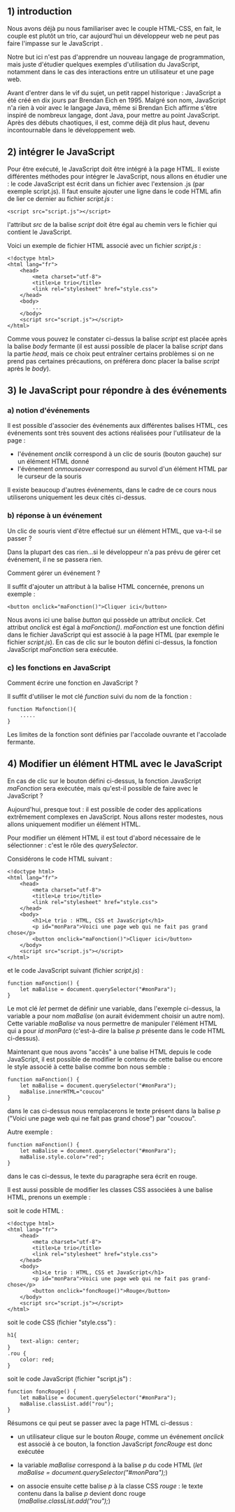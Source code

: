 ## 1) introduction

Nous avons déjà pu nous familiariser avec le couple HTML-CSS, en fait, le couple est plutôt un trio, car aujourd'hui un développeur web ne peut pas faire l'impasse sur le JavaScript .

Notre but ici n'est pas d'apprendre un nouveau langage de programmation, mais juste d'étudier quelques exemples d'utilisation du JavaScript, notamment dans le cas des interactions entre un utilisateur et une page web.

Avant d'entrer dans le vif du sujet, un petit rappel historique : JavaScript a été créé en dix jours par Brendan Eich en 1995. Malgré son nom, JavaScript n'a rien à voir avec le langage Java, même si Brendan Eich affirme s'être inspiré de nombreux langage, dont Java, pour mettre au point JavaScript. Après des débuts chaotiques, il est, comme déjà dit plus haut, devenu incontournable dans le développement web.

## 2) intégrer le JavaScript

Pour être exécuté, le JavaScript doit être intégré à la page HTML. Il existe différentes méthodes pour intégrer le JavaScript, nous allons en étudier une : le code JavaScript est écrit dans un fichier avec l'extension .js (par exemple script.js). Il faut ensuite ajouter une ligne dans le code HTML afin de lier ce dernier au fichier *script.js* :

```
<script src="script.js"></script>
```

l'attribut *src* de la balise *script* doit être égal au chemin vers le fichier qui contient le JavaScript.

Voici un exemple de fichier HTML associé avec un fichier *script.js* :

```
<!doctype html>
<html lang="fr">
	<head>
		<meta charset="utf-8">
		<title>Le trio</title>
		<link rel="stylesheet" href="style.css">
	</head>
	<body>
		...
	</body>
	<script src="script.js"></script>
</html>
```

Comme vous pouvez le constater ci-dessus la balise *script* est placée après la balise *body* fermante (il est aussi possible de placer la balise *script* dans la partie *head*, mais ce choix peut entraîner certains problèmes si on ne prend pas certaines précautions, on préférera donc placer la balise *script* après le *body*).

## 3) le JavaScript pour répondre à des événements

### a) notion d'événements

Il est possible d'associer des événements aux différentes balises HTML, ces événements sont très souvent des actions réalisées pour l'utilisateur de la page :

- l'événement *onclik* correspond à un clic de souris (bouton gauche) sur un élément HTML donné
- l'événement *onmouseover* correspond au survol d'un élément HTML par le curseur de la souris

Il existe beaucoup d'autres événements, dans le cadre de ce cours nous utiliserons uniquement les deux cités ci-dessus.

### b) réponse à un événement

Un clic de souris vient d'être effectué sur un élément HTML, que va-t-il se passer ?

Dans la plupart des cas rien...si le développeur n'a pas prévu de gérer cet événement, il ne se passera rien.

Comment gérer un événement ?

Il suffit d'ajouter un attribut à la balise HTML concernée, prenons un exemple :

``` 
<button onclick="maFonction()">Cliquer ici</button>
```

Nous avons ici une balise *button* qui possède un attribut *onclick*. Cet attribut *onclick* est égal à *maFonction()*. *maFonction* est une fonction défini dans le fichier JavaScript qui est associé à la page HTML (par exemple le fichier *script.js*). En cas de clic sur le bouton défini ci-dessus, la fonction JavaScript *maFonction* sera exécutée.

### c) les fonctions en JavaScript

Comment écrire une fonction en JavaScript ?

Il suffit d'utiliser le mot clé *function* suivi du nom de la fonction :

```
function Mafonction(){
	.....
}
```
Les limites de la fonction sont définies par l'accolade ouvrante et l'accolade fermante.

## 4) Modifier un élément HTML avec le JavaScript

En cas de clic sur le bouton défini ci-dessus, la fonction JavaScript *maFonction* sera exécutée, mais qu'est-il possible de faire avec le JavaScript ?

Aujourd'hui, presque tout : il est possible de coder des applications extrêmement complexes en JavaScript. Nous allons rester modestes, nous allons uniquement modifier un élément HTML.

Pour modifier un élément HTML il est tout d'abord nécessaire de le sélectionner : c'est le rôle des *querySelector*.

Considérons le code HTML suivant :

```
<!doctype html>
<html lang="fr">
	<head>
		<meta charset="utf-8">
		<title>Le trio</title>
		<link rel="stylesheet" href="style.css">
	</head>
	<body>
		<h1>Le trio : HTML, CSS et JavaScript</h1>
		<p id="monPara">Voici une page web qui ne fait pas grand chose</p>
		<button onclick="maFonction()">Cliquer ici</button>
	</body>
	<script src="script.js"></script>
</html>
```

et le code JavaScript suivant (fichier *script.js*) :

```
function maFonction() {
	let maBalise = document.querySelector("#monPara");
}
```

Le mot clé *let* permet de définir une variable, dans l'exemple ci-dessus, la variable a pour nom *maBalise* (on aurait évidemment choisir un autre nom). Cette variable *maBalise* va nous permettre de manipuler l'élément HTML qui a pour *id* *monPara* (c'est-à-dire la balise *p* présente dans le code HTML ci-dessus).

Maintenant que nous avons "accès" à une balise HTML depuis le code JavaScript, il est possible de modifier le contenu de cette balise ou encore le style associé à cette balise comme bon nous semble :

```
function maFonction() {
	let maBalise = document.querySelector("#monPara");
	maBalise.innerHTML="coucou"
}
``` 

dans le cas ci-dessus nous remplacerons le texte présent dans la balise *p* ("Voici une page web qui ne fait pas grand chose") par "coucou".

Autre exemple :

```
function maFonction() {
	let maBalise = document.querySelector("#monPara");
	maBalise.style.color="red";
}
``` 
dans le cas ci-dessus, le texte du paragraphe sera écrit en rouge.

Il est aussi possible de modifier les classes CSS associées à une balise HTML, prenons un exemple :

soit le code HTML :

```
<!doctype html>
<html lang="fr">
	<head>
		<meta charset="utf-8">
		<title>Le trio</title>
		<link rel="stylesheet" href="style.css">
	</head>
	<body>
		<h1>Le trio : HTML, CSS et JavaScript</h1>
		<p id="monPara">Voici une page web qui ne fait pas grand-chose</p>
		<button onclick="foncRouge()">Rouge</button>
	</body>
	<script src="script.js"></script>
</html>
```

soit le code CSS (fichier "style.css") :

```
h1{
	text-align: center;
}
.rou {
	color: red;
}
```

soit le code JavaScript (fichier "script.js") :

```
function foncRouge() {
	let maBalise = document.querySelector("#monPara");
	maBalise.classList.add("rou");
}
```

Résumons ce qui peut se passer avec la page HTML ci-dessus :

- un utilisateur clique sur le bouton *Rouge*, comme un événement *onclick* est associé à ce bouton, la fonction JavaScript *foncRouge* est donc exécutée

- la variable *maBalise* correspond à la balise *p* du code HTML (*let maBalise = document.querySelector("#monPara");*)

- on associe ensuite cette balise *p* à la classe CSS *rouge* : le texte contenu dans la balise *p* devient donc rouge (*maBalise.classList.add("rou");*)

